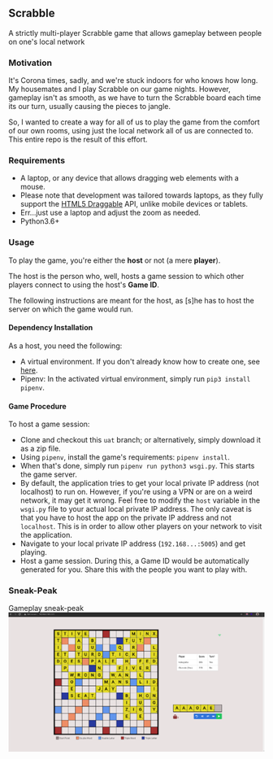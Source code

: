 ## Scrabble
A strictly multi-player Scrabble game that allows gameplay between people on one's local network

### Motivation
It's Corona times, sadly, and we're stuck indoors for who knows how long. My housemates and I play Scrabble on our game nights. However, gameplay isn't as smooth, as we have to turn the Scrabble board each time its our turn, usually causing the pieces to jangle.

So, I wanted to create a way for all of us to play the game from the comfort of our own rooms, using just the local network all of us are connected to. This entire repo is the result of this effort.

### Requirements
- A laptop, or any device that allows dragging web elements with a mouse.
- Please note that development was tailored towards laptops, as they fully support the [HTML5 Draggable](https://developer.mozilla.org/en-US/docs/Web/API/HTML_Drag_and_Drop_API) API, unlike mobile devices or tablets.
- Err...just use a laptop and adjust the zoom as needed.
- Python3.6+

### Usage
To play the game, you're either the **host** or not (a mere **player**). 

The host is the person who, well, hosts a game session to which other players connect to using the host's **Game ID**.

 The following instructions are meant for the host, as [s]he has to host the server on which the game would run.

#### Dependency Installation
As a host, you need the following:
- A virtual environment. If you don't already know how to create one, see [here](https://realpython.com/lessons/creating-virtual-environment/).
- Pipenv: In the activated virtual environment, simply run `pip3 install pipenv`.

#### Game Procedure
 To host a game session:

- Clone and checkout this `uat` branch; or alternatively, simply download it as a zip file.
- Using `pipenv`, install the game's requirements: `pipenv install`.
- When that's done, simply run `pipenv run python3 wsgi.py`. This starts the game server.
- By default, the application tries to get your local private IP address (not localhost) to run on. However, if you're using a VPN or are on a weird network, it may get it wrong. Feel free to modify the `host` variable in the `wsgi.py` file to your actual local private IP address. The only caveat is that you have to host the app on the private IP address and not `localhost`. This is in order to allow other players on your network to visit the application.
- Navigate to your local private IP address (`192.168...:5005`) and get playing. 
- Host a game session. During this, a Game ID would be automatically generated for you. Share this with the people you want to play with.


### Sneak-Peak
Gameplay sneak-peak
![](gameplay.png)